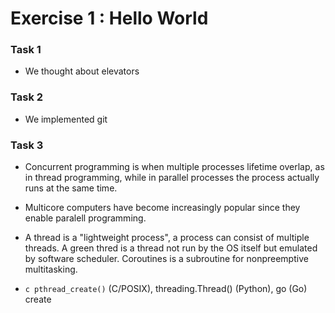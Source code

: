 # Exercise 1 : Hello World

### Task 1
- We thought about elevators

### Task 2
- We implemented git

### Task 3

- Concurrent programming is when multiple processes lifetime overlap, as in thread programming, while in parallel processes the process actually runs at the same time.

- Multicore computers have become increasingly popular since they enable paralell programming.

- A thread is a "lightweight process", a process can consist of multiple threads. A green thred is a thread not run by the OS itself but emulated by software scheduler. Coroutines is a subroutine for nonpreemptive multitasking.

- ```c pthread_create()``` (C/POSIX), threading.Thread() (Python), go (Go) create


